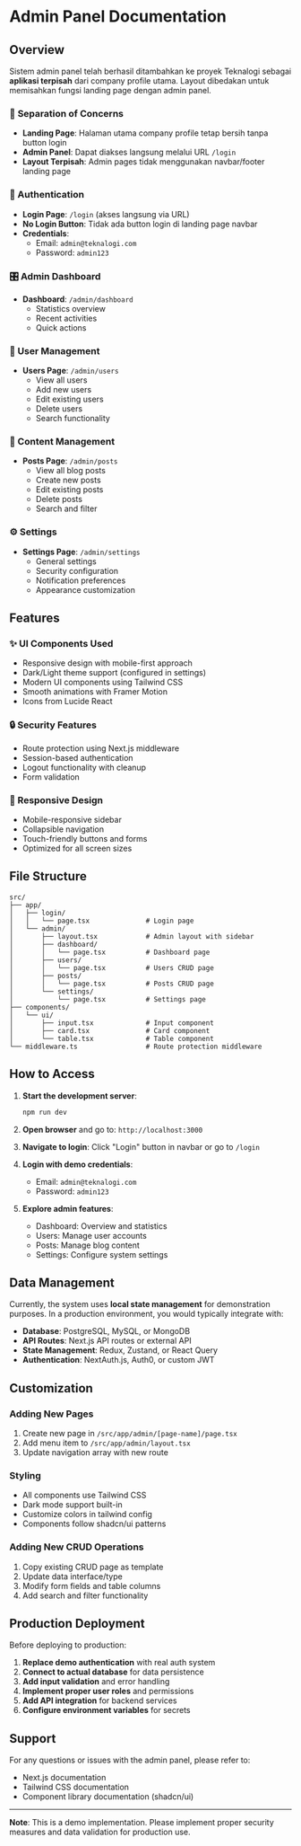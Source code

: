 # Admin Panel Documentation

## Overview

Sistem admin panel telah berhasil ditambahkan ke proyek Teknalogi sebagai **aplikasi terpisah** dari company profile utama. Layout dibedakan untuk memisahkan fungsi landing page dengan admin panel.

### 🎯 **Separation of Concerns**
- **Landing Page**: Halaman utama company profile tetap bersih tanpa button login
- **Admin Panel**: Dapat diakses langsung melalui URL `/login`
- **Layout Terpisah**: Admin pages tidak menggunakan navbar/footer landing page

### 🔐 Authentication
- **Login Page**: `/login` (akses langsung via URL)
- **No Login Button**: Tidak ada button login di landing page navbar
- **Credentials**: 
  - Email: `admin@teknalogi.com`
  - Password: `admin123`

### 🎛️ Admin Dashboard
- **Dashboard**: `/admin/dashboard`
  - Statistics overview
  - Recent activities
  - Quick actions

### 👥 User Management
- **Users Page**: `/admin/users`
  - View all users
  - Add new users
  - Edit existing users
  - Delete users
  - Search functionality

### 📝 Content Management
- **Posts Page**: `/admin/posts`
  - View all blog posts
  - Create new posts
  - Edit existing posts
  - Delete posts
  - Search and filter

### ⚙️ Settings
- **Settings Page**: `/admin/settings`
  - General settings
  - Security configuration
  - Notification preferences
  - Appearance customization

## Features

### ✨ UI Components Used
- Responsive design with mobile-first approach
- Dark/Light theme support (configured in settings)
- Modern UI components using Tailwind CSS
- Smooth animations with Framer Motion
- Icons from Lucide React

### 🔒 Security Features
- Route protection using Next.js middleware
- Session-based authentication
- Logout functionality with cleanup
- Form validation

### 📱 Responsive Design
- Mobile-responsive sidebar
- Collapsible navigation
- Touch-friendly buttons and forms
- Optimized for all screen sizes

## File Structure

```
src/
├── app/
│   ├── login/
│   │   └── page.tsx              # Login page
│   └── admin/
│       ├── layout.tsx            # Admin layout with sidebar
│       ├── dashboard/
│       │   └── page.tsx          # Dashboard page
│       ├── users/
│       │   └── page.tsx          # Users CRUD page
│       ├── posts/
│       │   └── page.tsx          # Posts CRUD page
│       └── settings/
│           └── page.tsx          # Settings page
├── components/
│   └── ui/
│       ├── input.tsx             # Input component
│       ├── card.tsx              # Card component
│       └── table.tsx             # Table component
└── middleware.ts                 # Route protection middleware
```

## How to Access

1. **Start the development server**:
   ```bash
   npm run dev
   ```

2. **Open browser** and go to: `http://localhost:3000`

3. **Navigate to login**: Click "Login" button in navbar or go to `/login`

4. **Login with demo credentials**:
   - Email: `admin@teknalogi.com`
   - Password: `admin123`

5. **Explore admin features**:
   - Dashboard: Overview and statistics
   - Users: Manage user accounts
   - Posts: Manage blog content
   - Settings: Configure system settings

## Data Management

Currently, the system uses **local state management** for demonstration purposes. In a production environment, you would typically integrate with:

- **Database**: PostgreSQL, MySQL, or MongoDB
- **API Routes**: Next.js API routes or external API
- **State Management**: Redux, Zustand, or React Query
- **Authentication**: NextAuth.js, Auth0, or custom JWT

## Customization

### Adding New Pages
1. Create new page in `/src/app/admin/[page-name]/page.tsx`
2. Add menu item to `/src/app/admin/layout.tsx`
3. Update navigation array with new route

### Styling
- All components use Tailwind CSS
- Dark mode support built-in
- Customize colors in tailwind config
- Components follow shadcn/ui patterns

### Adding New CRUD Operations
1. Copy existing CRUD page as template
2. Update data interface/type
3. Modify form fields and table columns
4. Add search and filter functionality

## Production Deployment

Before deploying to production:

1. **Replace demo authentication** with real auth system
2. **Connect to actual database** for data persistence
3. **Add input validation** and error handling
4. **Implement proper user roles** and permissions
5. **Add API integration** for backend services
6. **Configure environment variables** for secrets

## Support

For any questions or issues with the admin panel, please refer to:
- Next.js documentation
- Tailwind CSS documentation
- Component library documentation (shadcn/ui)

---

**Note**: This is a demo implementation. Please implement proper security measures and data validation for production use.
